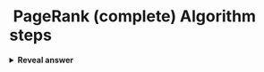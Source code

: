 # &nbsp;PageRank (complete) Algorithm steps
<details>
<summary><b>Reveal answer</b></summary>
0. Generate transition matrix H (collection of weights based on outbound hyperlinks)<br>1. Solve the sink problem (distribute initial 1/N page rank across all internate)<br><img src="../../../../../media/paste-0088450edb2fb706734ccf479943aece25571a19.jpg"><br>2. Solve the cycle pages problem, by introducing a damping factor (random surfer)<br>G = d*A + (1-d)*A*M where M is an nxn matrix of 1/n<br>3: Iterate until termination
</details>
